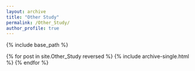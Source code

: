 ```yaml
---
layout: archive
title: "Other Study"
permalink: /Other_Study/
author_profile: true
---
```


{% include base_path %}

{% for post in site.Other_Study reversed %}
  {% include archive-single.html %}
{% endfor %}

